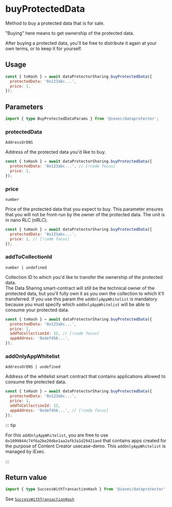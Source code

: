 # buyProtectedData

Method to buy a protected data that is for sale.

"Buying" here means to get ownership of the protected data.

After buying a protected data, you'll be free to distribute it again at your own
terms, or to keep it for yourself.

## Usage

```js
const { txHash } = await dataProtectorSharing.buyProtectedData({
  protectedData: '0x123abc...',
  price: 1,
});
```

## Parameters

```ts twoslash
import { type BuyProtectedDataParams } from '@iexec/dataprotector';
```

### protectedData

`AddressOrENS`

Address of the protected data you'd like to buy.

```js
const { txHash } = await dataProtectorSharing.buyProtectedData({
  protectedData: '0x123abc...', // [!code focus]
  price: 1,
});
```

### price

`number`

Price of the protected data that you expect to buy. This parameter ensures that
you will not be front-run by the owner of the protected data. The unit is in
nano RLC (nRLC).

```js
const { txHash } = await dataProtectorSharing.buyProtectedData({
  protectedData: '0x123abc...',
  price: 1, // [!code focus]
});
```

### addToCollectionId

`number | undefined`

Collection ID to which you'd like to transfer the ownership of the protected
data.  
The Data Sharing smart-contract will still be the technical owner of the
protected data, but you'll fully own it as you own the collection to which it'll
transferred. If you use this param the `addOnlyAppWhitelist` is mandatory
because you must specify which `addOnlyAppWhitelist` will be able to consume
your protected data.

```js
const { txHash } = await dataProtectorSharing.buyProtectedData({
  protectedData: '0x123abc...',
  price: 1,
  addToCollectionId: 12, // [!code focus]
  appAddress: '0xdef456...',
});
```

### addOnlyAppWhitelist

`AddressOrENS | undefined`

Address of the whitelist smart contract that contains applications allowed to
consume the protected data.

```js
const { txHash } = await dataProtectorSharing.buyProtectedData({
  protectedData: '0x123abc...',
  price: 1,
  addToCollectionId: 12,
  appAddress: '0xdef456...', // [!code focus]
});
```

::: tip

For this `addOnlyAppWhitelist`, you are free to use
`0x1099844c74f6a2be20dbe1aa2afb3a1d29421aed` that contains apps created for the
purpose of Content Creator usecase-demo. This `addOnlyAppWhitelist` is managed
by iExec.

:::

## Return value

```ts twoslash
import { type SuccessWithTransactionHash } from '@iexec/dataprotector';
```

See [`SuccessWithTransactionHash`](../../types.md#successwithtransactionhash)
